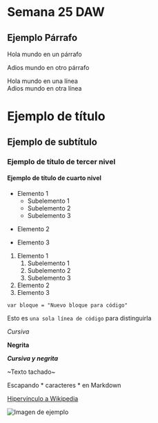 # Semana 25 DAW
## Ejemplo Párrafo
Hola mundo en un párrafo

Adios mundo en otro párrafo

Hola mundo en una línea  
Adios mundo en otra línea

# Ejemplo de título
## Ejemplo de subtítulo
### Ejemplo de título de tercer nivel
#### Ejemplo de título de cuarto nivel

* Elemento 1
    * Subelemento 1
    - Subelemento 2
    + Subelemento 3
- Elemento 2
+ Elemento 3

1. Elemento 1
    1. Subelemento 1
    2. Subelemento 2
    3. Subelemento 3
3. Elemento 2
4. Elemento 3

~~~~
var bloque = "Nuevo bloque para código"
~~~~
Esto es `una sola línea de código` para distinguirla

*Cursiva*

**Negrita**

***Cursiva y negrita***

~Texto tachado~

Escapando \* caracteres \* en Markdown

[Hipervínculo a Wikipedia](www.wikipedia.org)

![Imagen de ejemplo](https://es.wikipedia.org/wiki/Torneo_de_Roland_Garros#/media/Archivo:Roland_Garros_2012_-_Roland_Garros_logo_(8754295763).jpg)
